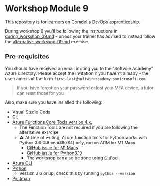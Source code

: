# Workshop Module 9

This repository is for learners on Corndel's DevOps apprenticeship.

During workshop 9 you'll be following the instructions in [during_workshop_09.md](during_workshop_09.md) - unless your trainer has advised to instead follow the [alternative_workshop_09.md](alternative_workshop_09.md) exercise.

## Pre-requisites

You should have received an email inviting you to the "Softwire Academy" Azure directory. Please accept the invitation if you haven't already - the username is of the form `first.last@softwireacademy.onmicrosoft.com`.

> If you have forgotten your password or lost your MFA device, a tutor can reset those for you.

Also, make sure you have installed the following:

* [Visual Studio Code](https://code.visualstudio.com/download)
* [Git](https://git-scm.com/)
* [Azure Functions Core Tools version 4.x.](https://docs.microsoft.com/en-gb/azure/azure-functions/functions-run-local#v2)
  * The Function Tools are not required if you are following the alternative exercise
  * :warning: At time of writing, Azure function tools for Python works with Python 3.6-3.9 on x86(/64) only, not on ARM for M1 Macs
    * [GitHub issue for M1 Macs](https://github.com/Azure/azure-functions-python-worker/issues/915)
    * [GitHub issue for Python3.10](https://github.com/Azure/azure-functions-python-worker/issues/899)
    * The workshop can also be done using [GitPod](https://gitpod.io/#https://github.com/dagoud/DevOps-Course-Workshop-Module-09-Serverless)
* [Azure CLI](https://docs.microsoft.com/en-us/cli/azure/install-azure-cli)
* [Python](https://www.python.org/downloads/)
  * Version 3.6 or up; check this by running `python --version`
* [Postman](https://www.postman.com/downloads/)

